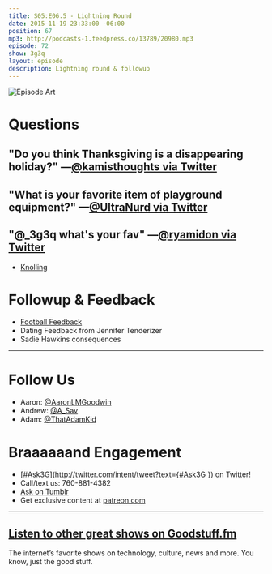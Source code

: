 ```yaml
---
title: S05:E06.5 - Lightning Round
date: 2015-11-19 23:33:00 -06:00
position: 67
mp3: http://podcasts-1.feedpress.co/13789/20980.mp3
episode: 72
show: 3g3q
layout: episode
description: Lightning round & followup
---
```


![Episode Art][1]

# Questions

## "Do you think Thanksgiving is a disappearing holiday?" —[@kamisthoughts via Twitter][2]

## "What is your favorite item of playground equipment?" —[@UltraNurd via Twitter][3]

## "@_3g3q what's your fav" —[@ryamidon via Twitter][4]

* [Knolling][5]

# Followup & Feedback

* [Football Feedback][6]
* Dating Feedback from Jennifer Tenderizer
* Sadie Hawkins consequences

***

# Follow Us
* Aaron: [@AaronLMGoodwin](http://twitter.com/aaronlmgoodwin)
* Andrew: [@A_Sav](http://twitter.com/a_sav)
* Adam: [@ThatAdamKid](http://twitter.com/thatadamkid)

# Braaaaaand Engagement
* [#Ask3G](http://twitter.com/intent/tweet?text={#Ask3G }) on Twitter!
* Call/text us: 760-881-4382
* [Ask on Tumblr](http://3g3q.co/ask)
* Get exclusive content at [patreon.com](http://www.patreon.com/3g3q)

***

## [Listen to other great shows on Goodstuff.fm](http://goodstuff.fm/)
The internet’s favorite shows on technology, culture, news and more. You know, just the good stuff.

[1]: http://l.gdwn.co/1kkDE.gif
[2]: http://twitter.com/kamisthoughts/status/665012203557224448
[3]: http://twitter.com/UltraNurd/status/654423394008432640
[4]: https://twitter.com/ryamidon/status/666491001901465600
[5]: http://bit.ly/1XcTgJT
[6]: https://twitter.com/wonderyak/status/667028610776109057
[7]: http://twitter.com/aaronlmgoodwin
[8]: http://twitter.com/a_sav
[9]: http://twitter.com/thatadamkid
[10]: http://www.patreon.com/3g3q
[11]: http://goodstuff.fm/3g3q/
